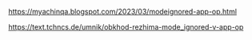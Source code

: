 https://myachinqa.blogspot.com/2023/03/modeignored-app-op.html

https://text.tchncs.de/umnik/obkhod-rezhima-mode_ignored-v-app-op
